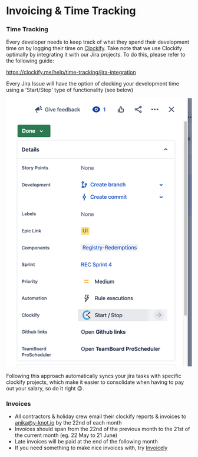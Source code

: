 # Invoicing & Time Tracking

### Time Tracking

Every developer needs to keep track of what they spend their development time on by logging their time on [Clockify](https://app.clockify.me/en/login). Take note that we use Clockify optimally by integrating it with our Jira projects. To do this, please refer to the following guide:

https://clockify.me/help/time-tracking/jira-integration

Every Jira Issue will have the option of clocking your development time using a 'Start/Stop' type of functionality (see below)

![](<../.gitbook/assets/image (1).png>)

Following this approach automatically syncs your jira tasks with specific clockify projects, which make it easier to consolidate when having to pay out your salary, so do it right :wink:.

### Invoices

* All contractors & holiday crew email their clockify reports & invoices to [anika@y-knot.io](mailto:gideon@y-knot.io) by the 22nd of each month
* Invoices should span from the 22nd of the previous month to the 21st of the current month (eg. 22 May to 21 June)
* Late invoices will be paid at the end of the following month
* If you need something to make nice invoices with, try [Invoicely](https://www.google.com/search?client=safari\&rls=en\&q=invoicely\&ie=UTF-8\&oe=UTF-8)

